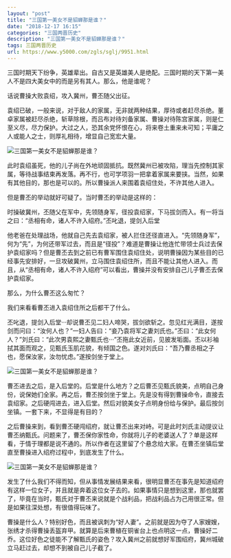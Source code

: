 ```yaml
---
layout: "post"
title: "三国第一美女不是貂蝉那是谁？"
date: "2018-12-17 16:15"
categories: "三国两晋历史"
description: "三国第一美女不是貂蝉那是谁？"
tags: 三国两晋历史
url: https://www.y5000.com/zgls/sglj/9951.html
---
```






三国时期天下纷争，英雄辈出。自古又是英雄美人是绝配。三国时期的天下第一美人不是四大美女中的而是另有其人。那么，他是谁呢？

话说曹操大败袁绍，攻入冀州，曹丕随父出征。

袁绍已破，一般来说，对于敌人的家属，无非就两种结果，厚待或者赶尽杀绝。董卓家属被赶尽杀绝，斩草除根，而吕布对待刘备家属、曹操对待陈宫家属，则是仁至义尽，尽力保护。大过之人，恐其余党怀恨在心，将来卷土重来未可知；平庸之人或能人之士，则厚礼相待，增显自己宽宏大量。

![三国第一美女不是貂蝉那是谁？](/uploads/allimg/170110/6-1F11014354U00.JPG)

此时袁绍虽死，他的儿子尚在外地顽固抵抗。既然冀州已被攻陷，理当先控制其家属，等待战事结束再发落。再不行，也可学项羽一把拿着家属来要挟。当然，如果有其他目的，那也是可以的。所以曹操派人来围着袁绍住处，不许其他人进入。

但是曹丕的举动就好可疑了。当时曹丕的举动是这样的：

时操破冀州，丕随父在军中，先领随身军，径投袁绍家，下马拔剑而入。有一将当之曰：“丞相有命，诸人不许入绍府。”丕叱退，提剑入后堂

他老爸在处理战场，他就自己先去袁绍家，被人拦住还径直进入。“先领随身军”，何为“先”，为何还带军过去，而且是“径投”？难道是曹操让他连忙带领士兵过去保护袁绍家吗？但是曹丕去到之前已有曹军围住袁绍住处，说明曹操因为某些目的已经事先安排好，一旦攻破冀州，立马围住袁绍住所，而且不能让其他人进入。而且，从“丞相有命，诸人不许入绍府”可以看出，曹操并没有安排自己儿子曹丕去保护袁绍家。

那么，为什么曹丕这么匆忙？

我们来看看曹丕进入袁绍住所之后都干了什么。

丕叱退，提剑入后堂···却说曹丕见二妇人啼哭，拔剑欲斩之。忽见红光满目，遂按剑而问曰：“汝何人也？”一妇人告曰：“妾乃袁将军之妻刘氏也。”丕曰：“此女何人？”刘氏曰：“此次男袁熙之妻甄氏也···”丕拖此女近前，见披发垢面。丕以衫袖拭其面而观之，见甄氏玉肌花貌，有倾国之色。遂对刘氏曰：“吾乃曹丞相之子也，愿保汝家，汝勿忧虑。”遂按剑坐于堂上。

![三国第一美女不是貂蝉那是谁？](/uploads/allimg/170110/6-1F11014363H39.JPG)

曹丕进去之后，是入后堂的。后堂是什么地方？之后曹丕见甄氏貌美，点明自己身份，说保她们全家。再之后，曹丕按剑坐于堂上。先是没有得到曹操命令，直接去袁绍家。之后硬闯进去，进入后堂。然后对貌美女子点明身份给与保护。最后按剑坐镇。一套下来，不显得是有目的？

之后曹操来到，看到曹丕硬闯绍府，就让曹丕出来对峙。可是此时刘氏主动提议让曹丕纳甄氏。问题来了，曹丕保你家性命，你就将儿子的老婆送人了？单是这样看，于情于理都是说不通的。所以作者在这里留了个悬念给大家。在曹丕坐镇后堂直至曹操进入绍府过程中，到底发生了什么。

![三国第一美女不是貂蝉那是谁？](/uploads/allimg/170110/6-1F110143H01D.JPG)

发生了什么我们不得而知，但从事情发展结果来看，很明显曹丕在事先是知道绍府有这样一位女子，并且就是奔着这位女子去的。如果事情只是想到这里，那也就罢了，毕竟在当时，甄氏对于曹丕来说就是个战利品，把战利品占为己用很正常。但是如果往深处想，有很值得玩味了。

曹操是什么人？特别好色，而且被讽刺为“好人妻”。之前就是因为夺了人家嫂嫂，张绣才杀得曹操丢盔弃甲。就算是后来曹植在铜雀台上也点明这一点，曹操好二乔。这位好色之徒能不了解甄氏的姿色？攻入冀州之前就想好军围绍府，冀州城破立马赶过去，却想不到被自己儿子截了。
